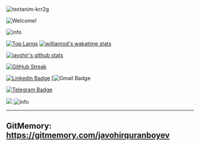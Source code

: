 ![textanim-krr2g](https://github.com/javohirquranboyev/Bagbang/assets/149518554/dc2596b7-1f8a-4330-8639-72f2069907f4)

<!-- Managing your profile README -->
<!-- https://docs.github.com/en/account-and-profile/setting-up-and-managing-your-github-profile/customizing-your-profile/managing-your-profile-readme -->

![Welcome!](3Io4KmzAY.gif)

<img src="https://github-profile-summary-cards.vercel.app/api/cards/profile-details?username=javohir&theme=github_dark" alt="info">

[![Top Langs](https://github-readme-stats.vercel.app/api/top-langs/?username=javoh.r&theme=github_dark&show_icons=true)](https://github.com/Javoh.r/) [![willianrod's wakatime stats](https://github-readme-stats.vercel.app/api/wakatime?username=javoh.r&theme=github_dark&layout=compact)](https://wakatime.com/@javohirquranboyev )

[![javohir's github stats](https://github-readme-stats.vercel.app/api?username=javoh.r&theme=github_dark&show_icons=true)](https://github.com/javohir/)
<!-- Readme Docs: https://github.com/anuraghazra/github-readme-stats -->

[![GitHub Streak](https://github-readme-streak-stats.herokuapp.com?user=javohir&theme=tokyonight_duo&hide_border=true)](https://git.io/streak-stats)
<!-- https://github.com/denvercoder1/github-readme-streak-stats -->

[![Linkedin Badge](https://img.shields.io/badge/-Linkedin-blue?style=flat-square&logo=Linkedin&logoColor=white&link=https://www.linkedin.com/mwlite/in/)](https://www.linkedin.com/mwlite/in-)
[![Gmail Badge](https://img.shields.io/badge/-Gmail-c14438?style=flat-square&logo=Gmail&logoColor=white&link=mailto:javohir7066@gmail.com)

[![Telegram Badge](https://img.shields.io/badge/-Telegram-blue?style=flat-square&logo=Telegram&logoColor=white&link=https://t.me/limonbot)](https://t.me/Javohr7)

<img src="https://activity-graph.herokuapp.com/graph?username=javohir&theme=xcode" />
<!-- <img src="https://raw.githubusercontent.com/muhiqsimui/muhiqsimui/output/github-contribution-grid-snake.svg"we> -->

<img src="https://github-profile-trophy.vercel.app/?username=javohir&margin-w=5&theme=radical" alt="info" />

------------
GitMemory: https://gitmemory.com/javohirquranboyev
------------
